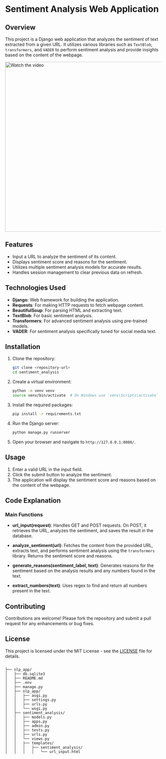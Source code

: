 # Sentiment Analysis Web Application

## Overview

This project is a Django web application that analyzes the sentiment of text extracted from a given URL. It utilizes various libraries such as `TextBlob`, `transformers`, and `VADER` to perform sentiment analysis and provide insights based on the content of the webpage.


<a href="https://www.youtube.com/watch?v=65basIlogT0">
    <img src="https://img.youtube.com/vi/65basIlogT0/maxresdefault.jpg" alt="Watch the video" width="550" />
</a>



## Features

- Input a URL to analyze the sentiment of its content.
- Displays sentiment score and reasons for the sentiment.
- Utilizes multiple sentiment analysis models for accurate results.
- Handles session management to clear previous data on refresh.

## Technologies Used

- **Django**: Web framework for building the application.
- **Requests**: For making HTTP requests to fetch webpage content.
- **BeautifulSoup**: For parsing HTML and extracting text.
- **TextBlob**: For basic sentiment analysis.
- **Transformers**: For advanced sentiment analysis using pre-trained models.
- **VADER**: For sentiment analysis specifically tuned for social media text.

## Installation

1. Clone the repository:
   ```bash
   git clone <repository-url>
   cd sentiment_analysis
   ```

2. Create a virtual environment:
   ```bash
   python -m venv venv
   source venv/bin/activate  # On Windows use `venv\Scripts\activate`
   ```

3. Install the required packages:
   ```bash
   pip install -r requirements.txt
   ```

4. Run the Django server:
   ```bash
   python manage.py runserver
   ```

5. Open your browser and navigate to `http://127.0.0.1:8000/`.

## Usage

1. Enter a valid URL in the input field.
2. Click the submit button to analyze the sentiment.
3. The application will display the sentiment score and reasons based on the content of the webpage.

## Code Explanation

### Main Functions

- **url_input(request)**: Handles GET and POST requests. On POST, it retrieves the URL, analyzes the sentiment, and saves the result in the database.

- **analyze_sentiment(url)**: Fetches the content from the provided URL, extracts text, and performs sentiment analysis using the `transformers` library. Returns the sentiment score and reasons.

- **generate_reasons(sentiment_label, text)**: Generates reasons for the sentiment based on the analysis results and any numbers found in the text.

- **extract_numbers(text)**: Uses regex to find and return all numbers present in the text.

## Contributing

Contributions are welcome! Please fork the repository and submit a pull request for any enhancements or bug fixes.

## License

This project is licensed under the MIT License - see the [LICENSE](LICENSE) file for details.


```

├── nlp_app/
│   ├── db.sqlite3
│   ├── README.md
│   ├── .env
│   ├── manage.py
│   ├── nlp_app/
│   │   ├── asgi.py
│   │   ├── settings.py
│   │   ├── urls.py
│   │   └── wsgi.py
│   ├── sentiment_analysis/
│   │   ├── models.py
│   │   ├── apps.py
│   │   ├── admin.py
│   │   ├── tests.py
│   │   ├── urls.py
│   │   └── views.py
│   │   ├── templates/
│   │   │   ├── sentiment_analysis/
│   │   │   │   └── url_input.html
